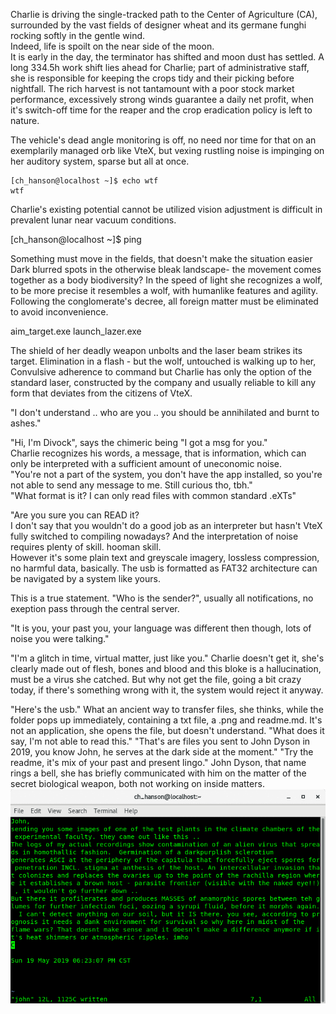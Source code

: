Charlie is driving the single-tracked path to the Center of Agriculture (CA),
 surrounded by the vast fields of designer wheat and its germane funghi 
rocking softly in the gentle wind.<br>
Indeed, life is spoilt on the near side of the moon.<br>
It is early in the day, the terminator has shifted and moon dust has settled. A long 334.5h work shift lies ahead for Charlie; 
part of administrative staff, she is responsible for keeping the crops tidy and their picking before nightfall.
The rich harvest is not tantamount with a poor stock market performance, 
excessively strong winds guarantee a daily net profit, when it's switch-off time for the reaper and the crop eradication policy is left to nature. 

The vehicle's dead angle monitoring is off, no need nor time for that on an exemplarily managed orb like VteX, but vexing rustling noise is impinging on her auditory system, sparse but all at once. 

```
[ch_hanson@localhost ~]$ echo wtf
wtf
```
Charlie's existing potential cannot be utilized vision adjustment is difficult in prevalent lunar near vacuum conditions.

[ch_hanson@localhost ~]$ ping

Something must move in the fields, that doesn't make the situation easier
Dark blurred spots in the otherwise bleak landscape- 
the movement comes together as a body
biodiversity?
In the speed of light she recognizes a wolf, to be more precise it resembles a wolf, with humanlike features and agility.
Following the conglomerate's decree, all foreign matter must be eliminated to avoid inconvenience.

aim_target.exe
launch_lazer.exe

The shield of her deadly weapon unbolts and the laser beam strikes its target. Elimination in a flash - but the wolf, untouched is walking up to her,  
Convulsive adherence to command 
but Charlie has only the option of the standard laser, constructed by the company and usually reliable to kill any form that deviates from the citizens of VteX. 

"I don't understand .. who are you .. you should be annihilated and burnt to ashes."

"Hi, I'm Divock", says the chimeric being "I got a msg for you." <br>
Charlie recognizes his words, a message, that is information, which can only be interpreted with a sufficient amount of uneconomic noise.<br>
"You're not a part of the system, you don't have the app installed, so you're not able to send any message to me. Still curious tho, tbh."<br> 
"What format is it? I can only read files with common standard .eXTs"

"Are you sure you can READ it?<br>
I don't say that you wouldn't do a good job as an interpreter but hasn't VteX fully switched to compiling nowadays? 
And the interpretation of noise requires plenty of skill. hooman skill.<br>
However it's some plain text and greyscale imagery, lossless compression, no harmful data, basically. The usb is formatted as FAT32 architecture can be navigated by a system like yours. 

This is a true statement.
"Who is the sender?", usually all notifications, no exeption pass through the central server. 

"It is you, your past you, your language was different then though, lots of noise you were talking."

"I'm a glitch in time, virtual matter, just like you." 
Charlie doesn't get it, she's clearly made out of flesh, bones and blood and this bloke is a hallucination, must be a virus she catched. 
But why not get the file, going a bit crazy today,
if there's something wrong with it, the system would reject it anyway. 

 "Here's the usb." What an ancient way to transfer files, she thinks, while the folder pops up immediately, containing a txt file, a .png and readme.md. It's not an application, she opens the file, but doesn't understand. "What does it say, I'm not able to read this."
"That's are files you sent to John Dyson in 2019, you know John, he serves at the dark side at the moment." "Try the readme, it's mix of your past and present lingo." John Dyson, that name rings a bell, she has briefly communicated with him on the matter of the secret biological weapon, both not working on inside matters.
![](https://github.com/the-vtex-files/the-vtex-files.github.io/blob/master/images/letter.gif) 

